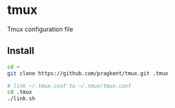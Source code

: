 # tmux
Tmux configuration file

## Install

```bash
cd ~
git clone https://github.com/pragkent/tmux.git .tmux

# link ~/.tmux.conf to ~/.tmux/tmux.conf
cd .tmux
./link.sh
```
